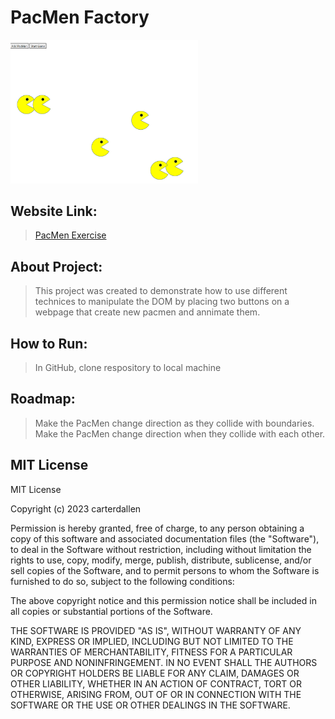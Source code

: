 # PacMen Factory
<img src= "PacMen_Factory.png" width='300'/>

## Website Link:
><a href="https://carterdallen.github.io/PacMen-Factory.github.io/"> PacMen Exercise </a>

## About Project:
>This project was created to demonstrate how to use different technices to manipulate the DOM by placing two buttons on a webpage that create new pacmen and annimate them. 

## How to Run:
>In GitHub, clone respository to local machine

## Roadmap: 
>Make the PacMen change direction as they collide with boundaries. Make the PacMen change direction when they collide with each other.

## MIT License
MIT License

Copyright (c) 2023 carterdallen

Permission is hereby granted, free of charge, to any person obtaining a copy
of this software and associated documentation files (the "Software"), to deal
in the Software without restriction, including without limitation the rights
to use, copy, modify, merge, publish, distribute, sublicense, and/or sell
copies of the Software, and to permit persons to whom the Software is
furnished to do so, subject to the following conditions:

The above copyright notice and this permission notice shall be included in all
copies or substantial portions of the Software.

THE SOFTWARE IS PROVIDED "AS IS", WITHOUT WARRANTY OF ANY KIND, EXPRESS OR
IMPLIED, INCLUDING BUT NOT LIMITED TO THE WARRANTIES OF MERCHANTABILITY,
FITNESS FOR A PARTICULAR PURPOSE AND NONINFRINGEMENT. IN NO EVENT SHALL THE
AUTHORS OR COPYRIGHT HOLDERS BE LIABLE FOR ANY CLAIM, DAMAGES OR OTHER
LIABILITY, WHETHER IN AN ACTION OF CONTRACT, TORT OR OTHERWISE, ARISING FROM,
OUT OF OR IN CONNECTION WITH THE SOFTWARE OR THE USE OR OTHER DEALINGS IN THE
SOFTWARE.
